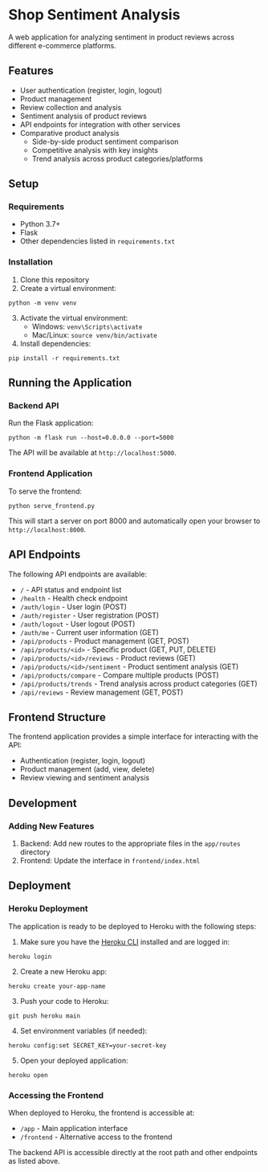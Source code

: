 # Shop Sentiment Analysis

A web application for analyzing sentiment in product reviews across different e-commerce platforms.

## Features

- User authentication (register, login, logout)
- Product management
- Review collection and analysis
- Sentiment analysis of product reviews
- API endpoints for integration with other services
- Comparative product analysis
  - Side-by-side product sentiment comparison
  - Competitive analysis with key insights
  - Trend analysis across product categories/platforms

## Setup

### Requirements

- Python 3.7+
- Flask
- Other dependencies listed in `requirements.txt`

### Installation

1. Clone this repository
2. Create a virtual environment:
```
python -m venv venv
```
3. Activate the virtual environment:
   - Windows: `venv\Scripts\activate`
   - Mac/Linux: `source venv/bin/activate`
4. Install dependencies:
```
pip install -r requirements.txt
```

## Running the Application

### Backend API

Run the Flask application:

```
python -m flask run --host=0.0.0.0 --port=5000
```

The API will be available at `http://localhost:5000`.

### Frontend Application

To serve the frontend:

```
python serve_frontend.py
```

This will start a server on port 8000 and automatically open your browser to `http://localhost:8000`.

## API Endpoints

The following API endpoints are available:

- `/` - API status and endpoint list
- `/health` - Health check endpoint
- `/auth/login` - User login (POST)
- `/auth/register` - User registration (POST)
- `/auth/logout` - User logout (POST)
- `/auth/me` - Current user information (GET)
- `/api/products` - Product management (GET, POST)
- `/api/products/<id>` - Specific product (GET, PUT, DELETE)
- `/api/products/<id>/reviews` - Product reviews (GET)
- `/api/products/<id>/sentiment` - Product sentiment analysis (GET)
- `/api/products/compare` - Compare multiple products (POST)
- `/api/products/trends` - Trend analysis across product categories (GET)
- `/api/reviews` - Review management (GET, POST)

## Frontend Structure

The frontend application provides a simple interface for interacting with the API:

- Authentication (register, login, logout)
- Product management (add, view, delete)
- Review viewing and sentiment analysis

## Development

### Adding New Features

1. Backend: Add new routes to the appropriate files in the `app/routes` directory
2. Frontend: Update the interface in `frontend/index.html`

## Deployment

### Heroku Deployment

The application is ready to be deployed to Heroku with the following steps:

1. Make sure you have the [Heroku CLI](https://devcenter.heroku.com/articles/heroku-cli) installed and are logged in:
```
heroku login
```

2. Create a new Heroku app:
```
heroku create your-app-name
```

3. Push your code to Heroku:
```
git push heroku main
```

4. Set environment variables (if needed):
```
heroku config:set SECRET_KEY=your-secret-key
```

5. Open your deployed application:
```
heroku open
```

### Accessing the Frontend

When deployed to Heroku, the frontend is accessible at:
- `/app` - Main application interface
- `/frontend` - Alternative access to the frontend

The backend API is accessible directly at the root path and other endpoints as listed above.
